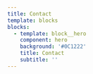 ```yaml
---
title: Contact
template: blocks
blocks:
  - template: block__hero
    component: hero
    background: '#0C1222'
    title: Contact
    subtitle: ''
---
```

